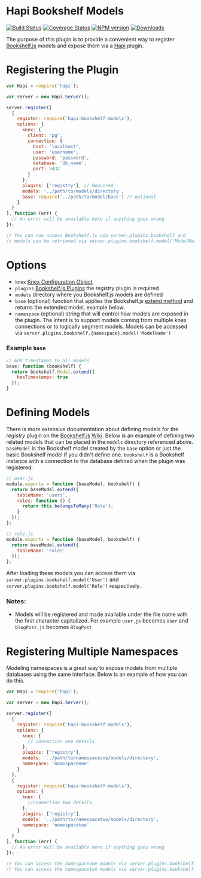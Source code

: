 # Hapi Bookshelf Models
[![Build Status](https://travis-ci.org/lob/hapi-bookshelf-models.svg)](https://travis-ci.org/lob/hapi-bookshelf-models)
[![Coverage Status](https://coveralls.io/repos/lob/hapi-bookshelf-models/badge.svg?branch=master)](https://coveralls.io/r/lob/hapi-bookshelf-models?branch=master)
[![NPM version](https://badge.fury.io/js/hapi-bookshelf-models.svg)](https://npmjs.org/package/hapi-bookshelf-models)
[![Downloads](http://img.shields.io/npm/dm/hapi-bookshelf-models.svg)](https://npmjs.org/package/hapi-bookshelf-models)


The purpose of this plugin is to provide a convenient way to register [Bookshelf.js](http://bookshelfjs.org/) models and expose them via a [Hapi](http://hapijs.com/) plugin.

# Registering the Plugin
```javascript
var Hapi = require('hapi');

var server = new Hapi.Server();

server.register([
  {
    register: require('hapi-bookshelf-models'),
    options: {
      knex: {
        client: 'pg',
        connection: {
          host: 'localhost',
          user: 'username',
          password: 'password',
          database: 'db_name',
          port: 5432
        }
      },
      plugins: ['registry'], // Required
      models: '../path/to/models/directory',
      base: require('../path/to/model/base') // optional
    }
  }
], function (err) {
  // An error will be available here if anything goes wrong
});

// You can now access Bookshelf.js via server.plugins.bookshelf and
// models can be retrieved via server.plugins.bookshelf.model('ModelName')
```

# Options
- ```knex``` [Knex Configuration Object](http://knexjs.org/#Installation-client)
- ```plugins``` [Bookshelf.js Plugins](http://bookshelfjs.org/#Plugins) the _registry_ plugin is required
- ```models``` directory where you Bookshelf.js models are defined
- ```base``` (optional) function that applies the Bookshelf.js [extend method](http://bookshelfjs.org/#Model-extend) and returns the extended model, example below.
- ```namespace``` (optional) string that will control how models are exposed in the plugin. The intent is to support models coming from multiple knex connections or to logically segment models. Models can be accessed via `server.plugins.bookshelf.{namespace}.model('ModelName')`

### Example ```base```
```javascript
// Add timestamps to all models
base: function (bookshelf) {
  return bookshelf.Model.extend({
    hasTimestamps: true
  });
}
```

# Defining Models
There is more extensive documentation about defining models for the _registry_ plugin on the [Bookshelf.js Wiki](https://github.com/tgriesser/bookshelf/wiki/Plugin:-Model-Registry). Below is an example of defining two related models that can be placed in the ```models``` directory referenced above. `baseModel` is the Bookshelf model created by the `base` option or just the basic Bookshelf model if you didn't define one. `bookshelf` is a Bookshelf instance with a connection to the database defined when the plugin was registered.
```javascript
// user.js
module.exports = function (baseModel, bookshelf) {
  return baseModel.extend({
    tableName: 'users',
    roles: function () {
      return this.belongsToMany('Role');
    }
  });
};

// role.js
module.exports = function (baseModel, bookshelf) {
  return baseModel.extend({
    tableName: 'roles'
  });
};
```
After loading these models you can access them via ```server.plugins.bookshelf.model('User')``` and ```server.plugins.bookshelf.model('Role')``` respectively.

### Notes:
- Models will be registered and made available under the file name with the first character capitalized. For example ```user.js``` becomes ```User``` and ```blogPost.js``` becomes ```BlogPost```

# Registering Multiple Namespaces
Modeling namespaces is a great way to expose models from multiple databases using the same interface. Below is an example of how you can do this.

```javascript
var Hapi = require('hapi');

var server = new Hapi.Server();

server.register([
  {
    register: require('hapi-bookshelf-models'),
    options: {
      knex: {
        // connection one details
      },
      plugins: ['registry'],
      models: '../path/to/namespaceone/models/directory',
      namespace: 'namespaceone'
    }
  },
  {
    register: require('hapi-bookshelf-models'),
    options: {
      knex: { 
        //connection two details 
      },
      plugins: ['registry'],
      models: '../path/to/namespacetwo/models/directory',
      namespace: 'namespacetwo'
    }
  }
], function (err) {
  // An error will be available here if anything goes wrong
});

// You can access the namespaceone models via server.plugins.bookshelf.namespaceone.model('ModelName')
// You can access the namespacetwo models via server.plugins.bookshelf.namespacetwo.model('ModelName')
```
